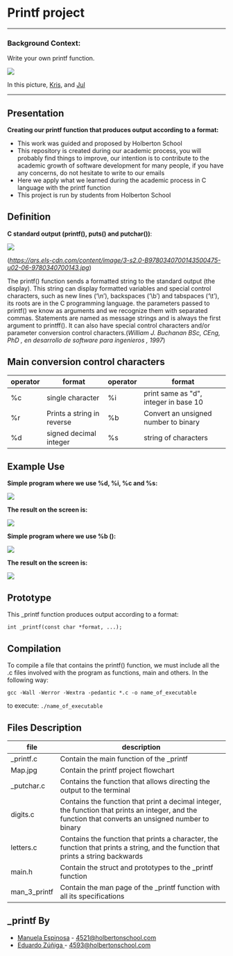 # Printf project


------------




### Background Context: 
Write your own printf function.


![](https://s3.amazonaws.com/intranet-projects-files/holbertonschool-low_level_programming/228/printf.png)


In this picture, [Kris](https://twitter.com/krisbredemeier "Kris"), and [Jul](https://twitter.com/cyrjulien "Jul")

------------


## Presentation
**Creating our printf function that produces output according to a format:**
- This work was guided and proposed by Holberton School
- This repository is created during our academic process, you will probably find things to improve, our intention is to contribute to the academic growth of software development for many people, if you have any concerns, do not hesitate to write to our emails
- Here we apply what we learned during the academic process in C language with the printf function
- This project is run by students from Holberton School
## Definition
**C standard output (printf(), puts() and putchar())**:

![](https://ars.els-cdn.com/content/image/3-s2.0-B9780340700143500475-u02-06-9780340700143.jpg)

(*https://ars.els-cdn.com/content/image/3-s2.0-B9780340700143500475-u02-06-9780340700143.jpg*)


The printf() function sends a formatted string to the standard output (the display). This string can display formatted variables and special control characters, such as new lines (‘\n’), backspaces (‘\b’) and tabspaces (‘\t’), its roots are in the C programming language.
the parameters passed to printf() we know as arguments and we recognize them with separated commas. Statements are named as message strings and is always the first argument to printff(). It can also have special control characters and/or parameter conversion control characters.(*William J. Buchanan BSc, CEng, PhD , en desarrollo de software para ingenieros , 1997*)


## Main conversion control characters
|operator|format|operator|format|
| ------------ | ------------ | ------------ | ------------ |
| %c | single character | %i | print same as "d", integer in base 10 |
| %r  | Prints a string in reverse  | %b | Convert an unsigned number to binary |
| %d  | signed decimal integer | %s | string of characters |


## Example Use

**Simple program where we use %d, %i, %c and %s:**

![](https://i.ibb.co/tXRP9tY/forredm.png)

**The result on the screen is:**

![](https://i.ibb.co/Wf9dgv6/forredm1.png)

**Simple program where we use %b ():**

![](https://i.ibb.co/hskbMLW/Sbinry1.png)

**The result on the screen is:**

![](https://i.ibb.co/wBMpcMs/Sbinry.png)

## Prototype
This _printf function produces output according to a format:

`int _printf(const char *format, ...);`

## Compilation
To compile a file that contains the printf() function, we must include all the .c files involved with the program as functions, main and others. In the following way:

`gcc -Wall -Werror -Wextra -pedantic *.c -o name_of_executable`

to execute:  `./name_of_executable`

## Files Description

| file  | description  |
| ------------ | ------------ |
|_printf.c   | Contain the main function of the _printf  |
| Map.jpg  | Contain the printf project flowchart  |
| _putchar.c  | Contains the function that allows directing the output to the terminal  |
|  digits.c | Contains the function that print a decimal integer, the function that prints an integer, and the function that converts an unsigned number to binary  |
| letters.c  | Contains the function that prints a character, the function that prints a string, and the function that prints a string backwards  |
| main.h  |  Contain the struct and prototypes to the _printf function |
| man_3_printf  |  Contain the man page of the _printf function with all its specifications |


## _printf By
- [Manuela Espinosa](https://github.com/Canel420/ "Manuela Espinosa") - 4521@holbertonschool.com
- [Eduardo Zúñiga ](https://github.com/edwardzuniga/ "Eduardo Zúñiga ") - 4593@holbertonschool.com